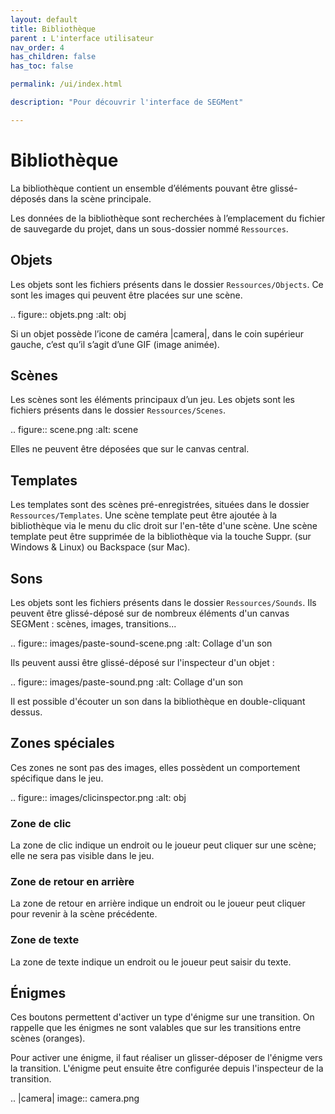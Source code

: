 ```yaml
---
layout: default
title: Bibliothèque
parent : L'interface utilisateur
nav_order: 4
has_children: false
has_toc: false

permalink: /ui/index.html

description: "Pour découvrir l'interface de SEGMent"

---
```


# Bibliothèque

La bibliothèque contient un ensemble d’éléments pouvant être
glissé-déposés dans la scène principale.

Les données de la bibliothèque sont recherchées à l’emplacement du
fichier de sauvegarde du projet, dans un sous-dossier nommé
``Ressources``.

## Objets

Les objets sont les fichiers présents dans le dossier
``Ressources/Objects``. Ce sont les images qui peuvent être placées sur
une scène.

.. figure:: objets.png
   :alt: obj

Si un objet possède l’icone de caméra |camera|, dans le coin supérieur
gauche, c’est qu’il s’agit d’une GIF (image animée).

## Scènes

Les scènes sont les éléments principaux d’un jeu. Les objets sont les
fichiers présents dans le dossier ``Ressources/Scenes``.

.. figure:: scene.png
   :alt: scene

Elles ne peuvent être déposées que sur le canvas central.

## Templates

Les templates sont des scènes pré-enregistrées, situées dans le dossier
``Ressources/Templates``.
Une scène template peut être ajoutée à la bibliothèque via le menu du
clic droit sur l'en-tête d'une scène.
Une scène template peut être supprimée de la bibliothèque via la touche
Suppr. (sur Windows & Linux) ou Backspace (sur Mac).

## Sons

Les objets sont les fichiers présents dans le dossier
``Ressources/Sounds``. Ils peuvent être glissé-déposé sur de nombreux
éléments d'un canvas SEGMent : scènes, images, transitions...

.. figure:: images/paste-sound-scene.png
   :alt: Collage d'un son

Ils peuvent aussi être glissé-déposé sur l'inspecteur d'un objet :

.. figure:: images/paste-sound.png
   :alt: Collage d'un son

Il est possible d'écouter un son dans la bibliothèque en double-cliquant dessus.

## Zones spéciales

Ces zones ne sont pas des images, elles possèdent un comportement
spécifique dans le jeu.

.. figure:: images/clicinspector.png
   :alt: obj

### Zone de clic


La zone de clic indique un endroit ou le joueur peut cliquer sur une scène;
elle ne sera pas visible dans le jeu.

### Zone de retour en arrière

La zone de retour en arrière indique un endroit ou le joueur peut cliquer
pour revenir à la scène précédente.

### Zone de texte

La zone de texte indique un endroit ou le joueur peut saisir du texte.


## Énigmes

Ces boutons permettent d'activer un type d'énigme sur une transition.
On rappelle que les énigmes ne sont valables que sur les transitions entre
scènes (oranges).

Pour activer une énigme, il faut réaliser un glisser-déposer de l'énigme vers
la transition.
L'énigme peut ensuite être configurée depuis l'inspecteur de la transition.


.. |camera| image:: camera.png
